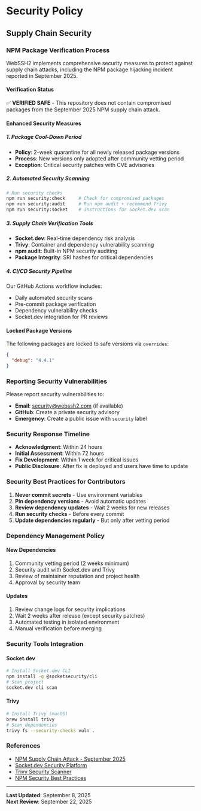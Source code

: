 # Security Policy

## Supply Chain Security

### NPM Package Verification Process

WebSSH2 implements comprehensive security measures to protect against supply chain attacks, including the NPM package hijacking incident reported in September 2025.

#### Verification Status
✅ **VERIFIED SAFE** - This repository does not contain compromised packages from the September 2025 NPM supply chain attack.

#### Enhanced Security Measures

##### 1. Package Cool-Down Period
- **Policy**: 2-week quarantine for all newly released package versions
- **Process**: New versions only adopted after community vetting period  
- **Exception**: Critical security patches with CVE advisories

##### 2. Automated Security Scanning
```bash
# Run security checks
npm run security:check     # Check for compromised packages
npm run security:audit     # Run npm audit + recommend Trivy
npm run security:socket    # Instructions for Socket.dev scan
```

##### 3. Supply Chain Verification Tools
- **Socket.dev**: Real-time dependency risk analysis
- **Trivy**: Container and dependency vulnerability scanning
- **npm audit**: Built-in NPM security auditing
- **Package Integrity**: SRI hashes for critical dependencies

##### 4. CI/CD Security Pipeline
Our GitHub Actions workflow includes:
- Daily automated security scans
- Pre-commit package verification
- Dependency vulnerability checks
- Socket.dev integration for PR reviews

#### Locked Package Versions
The following packages are locked to safe versions via `overrides`:
```json
{
  "debug": "4.4.1"
}
```

### Reporting Security Vulnerabilities

Please report security vulnerabilities to:
- **Email**: security@webssh2.com (if available)
- **GitHub**: Create a private security advisory
- **Emergency**: Create a public issue with `security` label

### Security Response Timeline
- **Acknowledgment**: Within 24 hours
- **Initial Assessment**: Within 72 hours
- **Fix Development**: Within 1 week for critical issues
- **Public Disclosure**: After fix is deployed and users have time to update

### Security Best Practices for Contributors

1. **Never commit secrets** - Use environment variables
2. **Pin dependency versions** - Avoid automatic updates
3. **Review dependency updates** - Wait 2 weeks for new releases
4. **Run security checks** - Before every commit
5. **Update dependencies regularly** - But only after vetting period

### Dependency Management Policy

#### New Dependencies
1. Community vetting period (2 weeks minimum)
2. Security audit with Socket.dev and Trivy
3. Review of maintainer reputation and project health
4. Approval by security team

#### Updates
1. Review change logs for security implications
2. Wait 2 weeks after release (except security patches)
3. Automated testing in isolated environment
4. Manual verification before merging

### Security Tools Integration

#### Socket.dev
```bash
# Install Socket.dev CLI
npm install -g @socketsecurity/cli
# Scan project
socket.dev cli scan
```

#### Trivy
```bash
# Install Trivy (macOS)
brew install trivy
# Scan dependencies
trivy fs --security-checks vuln .
```

### References
- [NPM Supply Chain Attack - September 2025](https://www.bleepingcomputer.com/news/security/hackers-hijack-npm-packages-with-2-billion-weekly-downloads-in-supply-chain-attack/)
- [Socket.dev Security Platform](https://socket.dev)
- [Trivy Security Scanner](https://trivy.dev)
- [NPM Security Best Practices](https://docs.npmjs.com/security)

---
**Last Updated**: September 8, 2025  
**Next Review**: September 22, 2025